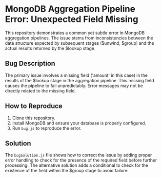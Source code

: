 # MongoDB Aggregation Pipeline Error: Unexpected Field Missing

This repository demonstrates a common yet subtle error in MongoDB aggregation pipelines. The issue stems from inconsistencies between the data structure expected by subsequent stages ($unwind, $group) and the actual results returned by the $lookup stage.

## Bug Description
The primary issue involves a missing field ('amount' in this case) in the results of the $lookup stage in the aggregation pipeline. This missing field causes the pipeline to fail unpredictably.  Error messages may not be directly related to the missing field.

## How to Reproduce
1. Clone this repository.
2. Install MongoDB and ensure your database is properly configured.
3. Run `bug.js` to reproduce the error.

## Solution
The `bugSolution.js` file shows how to correct the issue by adding proper error handling to check for the presence of the required field before further processing.  The alternative solution adds a conditional to check for the existence of the field within the $group stage to avoid failure.
